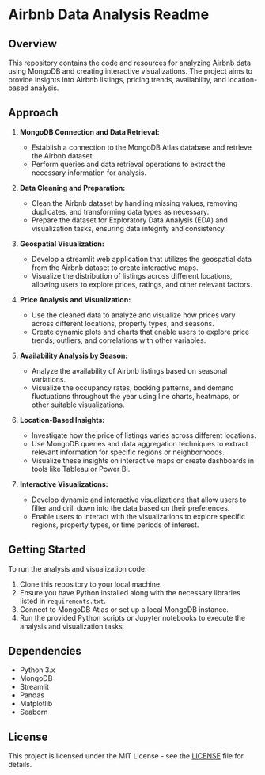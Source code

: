 # Airbnb Data Analysis Readme

## Overview

This repository contains the code and resources for analyzing Airbnb data using MongoDB and creating interactive visualizations. The project aims to provide insights into Airbnb listings, pricing trends, availability, and location-based analysis.

## Approach

1. **MongoDB Connection and Data Retrieval:**
   - Establish a connection to the MongoDB Atlas database and retrieve the Airbnb dataset.
   - Perform queries and data retrieval operations to extract the necessary information for analysis.

2. **Data Cleaning and Preparation:**
   - Clean the Airbnb dataset by handling missing values, removing duplicates, and transforming data types as necessary.
   - Prepare the dataset for Exploratory Data Analysis (EDA) and visualization tasks, ensuring data integrity and consistency.

3. **Geospatial Visualization:**
   - Develop a streamlit web application that utilizes the geospatial data from the Airbnb dataset to create interactive maps.
   - Visualize the distribution of listings across different locations, allowing users to explore prices, ratings, and other relevant factors.

4. **Price Analysis and Visualization:**
   - Use the cleaned data to analyze and visualize how prices vary across different locations, property types, and seasons.
   - Create dynamic plots and charts that enable users to explore price trends, outliers, and correlations with other variables.

5. **Availability Analysis by Season:**
   - Analyze the availability of Airbnb listings based on seasonal variations.
   - Visualize the occupancy rates, booking patterns, and demand fluctuations throughout the year using line charts, heatmaps, or other suitable visualizations.

6. **Location-Based Insights:**
   - Investigate how the price of listings varies across different locations.
   - Use MongoDB queries and data aggregation techniques to extract relevant information for specific regions or neighborhoods.
   - Visualize these insights on interactive maps or create dashboards in tools like Tableau or Power BI.

7. **Interactive Visualizations:**
   - Develop dynamic and interactive visualizations that allow users to filter and drill down into the data based on their preferences.
   - Enable users to interact with the visualizations to explore specific regions, property types, or time periods of interest.

## Getting Started

To run the analysis and visualization code:

1. Clone this repository to your local machine.
2. Ensure you have Python installed along with the necessary libraries listed in `requirements.txt`.
3. Connect to MongoDB Atlas or set up a local MongoDB instance.
4. Run the provided Python scripts or Jupyter notebooks to execute the analysis and visualization tasks.

## Dependencies

- Python 3.x
- MongoDB
- Streamlit
- Pandas
- Matplotlib
- Seaborn



## License

This project is licensed under the MIT License - see the [LICENSE](LICENSE) file for details.
